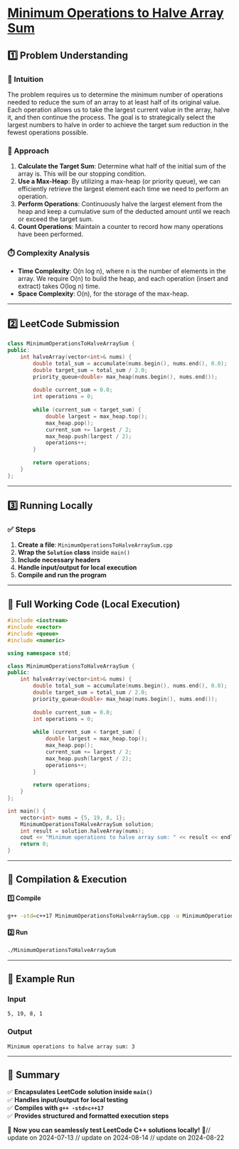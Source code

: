 # **[Minimum Operations to Halve Array Sum](https://leetcode.com/problems/minimum-operations-to-halve-array-sum/description/)**  

## **1️⃣ Problem Understanding**  
### **📌 Intuition**  
The problem requires us to determine the minimum number of operations needed to reduce the sum of an array to at least half of its original value. Each operation allows us to take the largest current value in the array, halve it, and then continue the process. The goal is to strategically select the largest numbers to halve in order to achieve the target sum reduction in the fewest operations possible.

### **🚀 Approach**  
1. **Calculate the Target Sum**: Determine what half of the initial sum of the array is. This will be our stopping condition.
2. **Use a Max-Heap**: By utilizing a max-heap (or priority queue), we can efficiently retrieve the largest element each time we need to perform an operation.
3. **Perform Operations**: Continuously halve the largest element from the heap and keep a cumulative sum of the deducted amount until we reach or exceed the target sum.
4. **Count Operations**: Maintain a counter to record how many operations have been performed.

### **⏱️ Complexity Analysis**  
- **Time Complexity**: O(n log n), where n is the number of elements in the array. We require O(n) to build the heap, and each operation (insert and extract) takes O(log n) time.
- **Space Complexity**: O(n), for the storage of the max-heap.

---  

## **2️⃣ LeetCode Submission**  
```cpp
class MinimumOperationsToHalveArraySum {
public:
    int halveArray(vector<int>& nums) {
        double total_sum = accumulate(nums.begin(), nums.end(), 0.0);
        double target_sum = total_sum / 2.0;
        priority_queue<double> max_heap(nums.begin(), nums.end());
        
        double current_sum = 0.0;
        int operations = 0;
        
        while (current_sum < target_sum) {
            double largest = max_heap.top();
            max_heap.pop();
            current_sum += largest / 2;
            max_heap.push(largest / 2);
            operations++;
        }
        
        return operations;
    }
};
```  

---  

## **3️⃣ Running Locally**  
### **✅ Steps**  
1. **Create a file**: `MinimumOperationsToHalveArraySum.cpp`  
2. **Wrap the `Solution` class** inside `main()`  
3. **Include necessary headers**  
4. **Handle input/output for local execution**  
5. **Compile and run the program**  

---  

## **📝 Full Working Code (Local Execution)**  
```cpp
#include <iostream>
#include <vector>
#include <queue>
#include <numeric>

using namespace std;

class MinimumOperationsToHalveArraySum {
public:
    int halveArray(vector<int>& nums) {
        double total_sum = accumulate(nums.begin(), nums.end(), 0.0);
        double target_sum = total_sum / 2.0;
        priority_queue<double> max_heap(nums.begin(), nums.end());
        
        double current_sum = 0.0;
        int operations = 0;
        
        while (current_sum < target_sum) {
            double largest = max_heap.top();
            max_heap.pop();
            current_sum += largest / 2;
            max_heap.push(largest / 2);
            operations++;
        }
        
        return operations;
    }
};

int main() {
    vector<int> nums = {5, 19, 8, 1};
    MinimumOperationsToHalveArraySum solution;
    int result = solution.halveArray(nums);
    cout << "Minimum operations to halve array sum: " << result << endl;
    return 0;
}
```  

---  

## **🔧 Compilation & Execution**  
#### **1️⃣ Compile**  
```bash
g++ -std=c++17 MinimumOperationsToHalveArraySum.cpp -o MinimumOperationsToHalveArraySum
```  

#### **2️⃣ Run**  
```bash
./MinimumOperationsToHalveArraySum
```  

---  

## **🎯 Example Run**  
### **Input**  
```
5, 19, 8, 1
```  
### **Output**  
```
Minimum operations to halve array sum: 3
```  

---  

## **📌 Summary**  
✅ **Encapsulates LeetCode solution inside `main()`**  
✅ **Handles input/output for local testing**  
✅ **Compiles with `g++ -std=c++17`**  
✅ **Provides structured and formatted execution steps**  

🚀 **Now you can seamlessly test LeetCode C++ solutions locally!** 🚀// update on 2024-07-13
// update on 2024-08-14
// update on 2024-08-22
